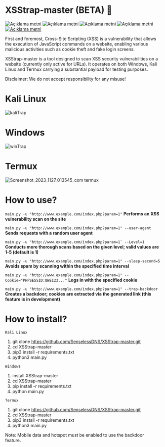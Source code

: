 # XSStrap-master (BETA) 🐍
[![Açıklama metni](https://img.shields.io/badge/GitHub-100000?style=for-the-badge&logo=github&logoColor=white)](https://github.com/SenselessDNS)  [![Açıklama metni](https://img.shields.io/badge/Discord-5865F2?style=for-the-badge&logo=discord&logoColor=white)](https://discord.gg/upNDjFqkBp)  [![Açıklama metni](https://img.shields.io/badge/Python-FFD43B?style=for-the-badge&logo=python&logoColor=grey)](https://www.python.org/)  [![Açıklama metni](https://img.shields.io/badge/Kali_Linux-557C94?style=for-the-badge&logo=kali-linux&logoColor=white)](https://www.kali.org/)  [![Açıklama metni](https://img.shields.io/badge/Windows10-0078D6?style=for-the-badge&logo=windows10&logoColor=white)](https://www.microsoft.com/tr-tr/software-download/windows10)


First and foremost, Cross-Site Scripting (XSS) is a vulnerability that allows the execution of JavaScript commands on a website, enabling various malicious activities such as cookie theft and fake login screens.

XSStrap-master is a tool designed to scan XSS security vulnerabilities on a website (currently only active for URLs). It operates on both Windows, Kali Linux and Termux carrying a substantial payload for testing purposes.

Disclaimer: We do not accept responsibility for any misuse!
# Kali Linux
![kaliTrap](https://github.com/SenselessDNS/XSStrap-master/assets/100872213/12ac0448-9a0c-443f-9a10-d2804043eb74)
# Windows
![winTrap](https://github.com/SenselessDNS/XSStrap-master/assets/100872213/bde86e04-b9bb-4dac-ab44-1302aed9769d)
# Termux
![Screenshot_2023_1127_013545_com termux](https://github.com/SenselessDNS/XSStrap-master/assets/100872213/de8bc8b7-9d3a-4822-92b4-43c3fccd06e2)

# How to use?
```main.py -u "http://www.example.com/index.php?param=1"```
**Performs an XSS vulnerability scan on the site**

```main.py -u "http://www.example.com/index.php?param=1" --user-agent```
**Sends requests with a random user agent**

```main.py -u "http://www.example.com/index.php?param=1` --Level=1```
**Conducts more thorough scans based on the given level; valid values are 1-5 (default is 1)**

```main.py -u "http://www.example.com/index.php?param=1" --sleep-second=5```
**Avoids spam by scanning within the specified time interval**

```main.py -u "http://www.example.com/index.php?param=1" --Cookie="PHPSESSID:QWE123..."```
**Logs in with the specified cookie**

```main.py -u "http://www.example.com/index.php?param=1" --trap-backdoor```
**Creates a backdoor; cookies are extracted via the generated link (this feature is in development)**

# How to install?
```Kali Linux```
1. git clone https://github.com/SenselessDNS/XSStrap-master.git
2. cd XSStrap-master
3. pip3 install -r requirements.txt
4. python3 main.py

```Windows```
1. install XSStrap-master
2. cd XSStrap-master
3. pip install -r requirements.txt
4. python main.py

```Termux```
1. git clone https://github.com/SenselessDNS/XSStrap-master.git
2. cd XSStrap-master
3. pip3 install -r requirements.txt
4. python3 main.py

Note: Mobile data and hotspot must be enabled to use the backdoor feature.

